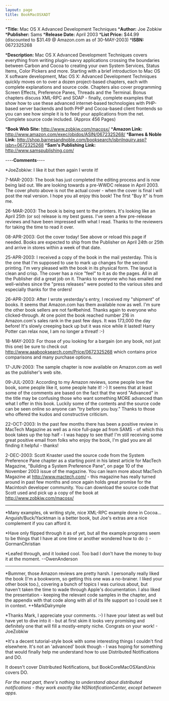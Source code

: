 ```yaml
---
layout: page
title: BookMacOSXADT
---
```





***Title:**
Mac OS X Advanced Development Techniques
***Author:**
Joe Zobkiw
***Publisher:**
Sams
***Release Date:**
April 2003
***List Price:**
$44.99 (discounted to $31.49 @ Amazon.com as of 30-MAY-2003)
***ISBN:** 0672325268 

***Description:**
Mac OS X Advanced Development Techniques covers everything from writing plugin-savvy applications crossing the boundaries between Carbon and Cocoa to creating your own System Services, Status Items, Color Pickers and more. Starting with a brief introduction to Mac OS X software development, Mac OS X: Advanced Development Techniques quickly moves on to over a dozen project-based chapters, each with complete explanations and source code. Chapters also cover programming Screen Effects, Preference Panes, Threads and the Terminal. Bonus chapters discuss XML-RPC and SOAP - finally, complete examples that show how to use these advanced internet-based technologies with PHP-based server backends and both PHP and Cocoa-based client frontends so you can see how simple it is to feed your applications from the net. Complete source code included. (Approx 456 Pages)


***Book Web Site:**
http://www.zobkiw.com/macosx/
***Amazon Link:**
http://www.amazon.com/exec/obidos/ASIN/0672325268/
***Barnes & Noble Link:**
http://shop.barnesandnoble.com/booksearch/isbnInquiry.asp?isbn=0672325268
***Sam's Publishing Link:**
http://www.samspublishing.com/


----**Comments**----


*JoeZobkiw: I like it but then again I wrote it! 

7-MAR-2003: The book has just completed the editing process and is now being laid out. We are looking towards a pre-WWDC release in April 2003. The cover photo above is not the actual cover - when the cover is final I will post the real version. I hope you all enjoy this book! The first "Buy It" is from me.

26-MAR-2003: The book is being sent to the printers. It's looking like an April 25th (or so) release is my best guess. I've seen a few pre-release reviews and have been impressed with what I read. Thanks to the reviewers for taking the time to read it over.

08-APR-2003: Got the cover today! See above or reload this page if needed. Books are expected to ship from the Publisher on April 24th or 25th and arrive in stores within a week of that date.

25-APR-2003: I received a copy of the book in the mail yesterday. This is the one that I'm supposed to use to mark up changes for the second printing. I'm very pleased with the book in its physical form. The layout is clean and crisp. The cover has a nice "feel" to it as do the pages. All in all the Publisher did a great job on it. Thanks to everyone who has emailed me well-wishes since the "press releases" were posted to the various sites and especially thanks for the orders!

26-APR-2003: After I wrote yesterday's entry, I received my "shipment" of books. It seems that Amazon.com has them available now as well. I'm sure the other book sellers are not far#behind. Thanks again to everyone who clicked-through. At one point the book reached number 216 in Amazon.com's sales rank in the past few days. It was 173,000 the day before! It's slowly creeping back up but it was nice while it lasted! Harry Potter can relax now, I am no longer a threat! :-)

18-MAY-2003: For those of you looking for a bargain (on any book, not just this one) be sure to check out  http://www.aaabooksearch.com/Price/0672325268 which contains price comparisons and many purchase options.

17-JUN-2003: The sample chapter is now available on Amazon.com as well as the publisher's web site.

09-JUL-2003: According to my Amazon reviews, some people love the book, some people like it, some people hate it! :-) It seems that at least some of the comments are based on the fact that the word "Advanced" in the title may be confusing those who want something MORE advanced than what I offer in this book. Luckily some of the contents and the source code can be seen online so anyone can "try before you buy." Thanks to those who offered the kudos and constructive criticism.

22-OCT-2003: In the past few months there has been a positive review in MacTech Magazine as well as a nice full-page ad from SAMS - of which this book takes up the top half - I was happy to see that! I'm still receiving some great positive email from folks who enjoy the book, I'm glad you are all finding it helpful - thanks!

2-DEC-2003: Scott Knaster used the source code from the System Preference Pane chapter as a starting point in his latest article for MacTech Magazine, "Building a System Preference Pane", on page 10 of the November 2003 issue of the magazine. You can learn more about MacTech Magazine at http://www.mactech.com/ - this magazine has really turned around in past few months and once again holds great promise for the Macintosh developer community. You can download the source code that Scott used and pick up a copy of the book at http://www.zobkiw.com/macosx/

----

*Many examples, ok writing style, nice XML-RPC example done in Cocoa... Anguish/Buck/Yacktman is a better book, but Joe's extras are a nice complement if you can afford it.

*Have only flipped through it as of yet, but all the example programs seem to be things that I have at one time or another wondered how to do :) - GormanChristian

*Leafed through, and it looked cool.  Too bad I don't have the money to buy it at the moment. --OwenAnderson



----

*Bummer, those Amazon reviews are pretty harsh.  I personally really liked the book (I'm a bookworm, so getting this one was a no-brainer.  I liked your other book too.), covering a bunch of topics I was curious about, but haven't taken the time to wade through Apple's documentation.  I also liked the presentation - keeping the relevant code samples in the chapter, and the appendix with that code along with all of its life support so I could see it in context.  ++MarkDalrymple

*Thanks Mark, I appreciate your comments. :-) I have your latest as well but have yet to dive into it - but at first skim it looks very promising and definitely one that will fill a mostly-empty niche. Congrats on your work! - JoeZobkiw

*It's a decent tutorial-style book with some interesting things I couldn't find elsewhere. It's not an 'advanced' book though - I was hoping for something that would finally help me understand how to use Distributed Notifications and DO.

It doesn't cover Distributed Notifications, but BookCoreMacOSXandUnix covers DO.

*For the most part, there's nothing to understand about distributed notifications - they work exactly like NSNotificationCenter, except between apps.*

